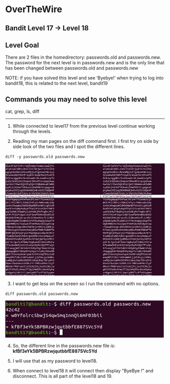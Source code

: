 # OverTheWire
## Bandit Level 17 → Level 18
## Level Goal

There are 2 files in the homedirectory: passwords.old and passwords.new. The password for the next level is in passwords.new and is the only line that has been changed between passwords.old and passwords.new

NOTE: if you have solved this level and see ‘Byebye!’ when trying to log into bandit18, this is related to the next level, bandit19

## Commands you may need to solve this level

cat, grep, ls, diff

------------------------------------------------------------------------------

1. While connected to level17 from the previous level continue working through the levels. 

2. Reading my man pages on the diff command first. I first try on side by side look of the two files and I spot the different lines. 

`diff -y passwords.old passwords.new`

![](images/level17_diff_side_by_side.jpg)

3. I want to get less on the screen so I run the command with no options. 

`diff passwords.old passwords.new`

![](images/level17-diff-standard-out.jpg)

4. So, the different line in the passwords.new file is:
**kfBf3eYk5BPBRzwjqutbbfE887SVc5Yd**

5. I will use that as my password to level18. 

6. When connect to level18 it will connect then display "ByeBye !" and disconnect. This is all part of the level18 and 19. 




